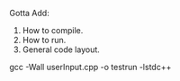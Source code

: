 Gotta Add:
1) How to compile.
2) How to run.
3) General code layout.

gcc -Wall userInput.cpp -o testrun -lstdc++